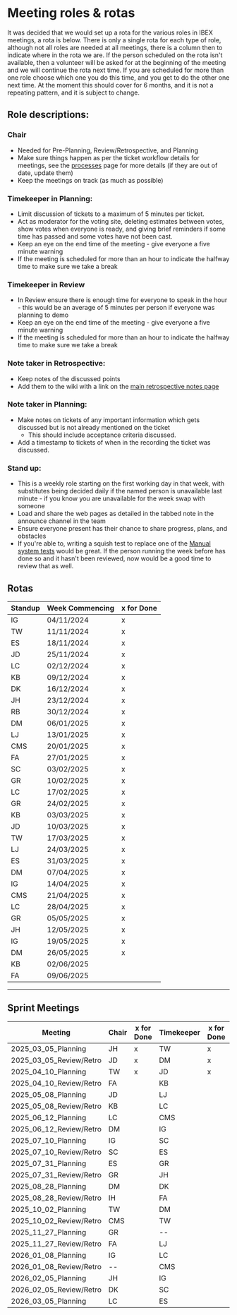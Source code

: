 # Meeting roles & rotas

It was decided that we would set up a rota for the various roles in IBEX meetings, a rota is below. There is only a single rota for each type of role, although not all roles are needed at all meetings, there is a column then to indicate where in the rota we are. If the person scheduled on the rota isn't available, then a volunteer will be asked for at the beginning of the meeting and we will continue the rota next time. If you are scheduled for more than one role choose which one you do this time, and you get to do the other one next time. At the moment this should cover for 6 months, and it is not a repeating pattern, and it is subject to change.

## Role descriptions:
### Chair 
* Needed for Pre-Planning, Review/Retrospective, and Planning
* Make sure things happen as per the ticket workflow details for meetings, see the [processes](/Processes) page for more details (if they are out of date, update them)
* Keep the meetings on track (as much as possible)

### Timekeeper in Planning:
* Limit discussion of tickets to a maximum of 5 minutes per ticket.
* Act as moderator for the voting site, deleting estimates between votes, show votes when everyone is ready, and giving brief reminders if some time has passed and some votes have not been cast.
* Keep an eye on the end time of the meeting - give everyone a five minute warning
* If the meeting is scheduled for more than an hour to indicate the halfway time to make sure we take a break

### Timekeeper in Review
* In Review ensure there is enough time for everyone to speak in the hour - this would be an average of 5 minutes per person if everyone was planning to demo
* Keep an eye on the end time of the meeting - give everyone a five minute warning
* If the meeting is scheduled for more than an hour to indicate the halfway time to make sure we take a break

### Note taker in Retrospective:
* Keep notes of the discussed points
* Add them to the wiki with a link on the [main retrospective notes page](../Retrospective-Notes)

### Note taker in Planning:
* Make notes on tickets of any important information which gets discussed but is not already mentioned on the ticket
  * This should include acceptance criteria discussed.
* Add a timestamp to tickets of when in the recording the ticket was discussed.

### Stand up:
* This is a weekly role starting on the first working day in that week, with substitutes being decided daily if the named person is unavailable last minute - if you know you are unavailable for the week swap with someone
* Load and share the web pages as detailed in the tabbed note in the announce channel in the team
* Ensure everyone present has their chance to share progress, plans, and obstacles
* If you're able to, writing a squish test to replace one of the [Manual system tests](/deployment/Manual-System-Tests) would be great. If the person running the week before has done so and it hasn't been reviewed, now would be a good time to review that as well. 

## Rotas

 | Standup | Week Commencing | x for Done |
  |--- | --- | --- |
 |IG | 04/11/2024 |x |
 |TW | 11/11/2024 |x |
 |ES | 18/11/2024 |x |
 |JD | 25/11/2024 |x |
 |LC | 02/12/2024 |x |
 |KB | 09/12/2024 |x |
 |DK | 16/12/2024 |x |
 |JH | 23/12/2024 |x |
 |RB | 30/12/2024 |x |
 |DM | 06/01/2025 |x |
 |LJ | 13/01/2025 |x |
 |CMS | 20/01/2025 |x |
 |FA | 27/01/2025 |x |
 |SC | 03/02/2025 |x |
 |GR | 10/02/2025 |x |
 |LC | 17/02/2025 |x |
 |GR | 24/02/2025 |x |
 |KB | 03/03/2025 |x |
 |JD | 10/03/2025 |x |
 |TW | 17/03/2025 |x |
 |LJ | 24/03/2025 |x |
 |ES | 31/03/2025 |x |
 |DM | 07/04/2025 |x |
 |IG | 14/04/2025 |x |
 |CMS | 21/04/2025 |x |
 |LC | 28/04/2025 |x |
 |GR | 05/05/2025 |x |
 |JH | 12/05/2025 |x |
 |IG | 19/05/2025 |x |
 |DM | 26/05/2025 |x |
 |KB | 02/06/2025 | |
 |FA | 09/06/2025 | |




***

## Sprint Meetings
| Meeting| Chair | x for Done | Timekeeper | x for Done | Note taker | x for Done |
| ---| --- | --- | ---| --- | --- | --- |
| 2025_03_05_Planning| JH |x  | TW|x  | IG|x  |
| 2025_03_05_Review/Retro| JD | x | DM| x | SC| x |
| 2025_04_10_Planning| TW | x | JD| x | DM| x |
| 2025_04_10_Review/Retro| FA |  | KB|  | DK|  |
| 2025_05_08_Planning| JD |  | LJ|  | GR|  |
| 2025_05_08_Review/Retro| KB |  | LC|  | ES|  |
| 2025_06_12_Planning| LC |  | CMS|  | JH|  |
| 2025_06_12_Review/Retro| DM |  | IG|  | LJ|  |
| 2025_07_10_Planning| IG |  | SC|  | TW|  |
| 2025_07_10_Review/Retro| SC |  | ES|  | DM|  |
| 2025_07_31_Planning| ES |  | GR|  | SC|  |
| 2025_07_31_Review/Retro| GR |  | JH|  | LC|  |
| 2025_08_28_Planning| DM |  | DK|  | LJ|  |
| 2025_08_28_Review/Retro| IH |  | FA|  | IG|  |
| 2025_10_02_Planning| TW |  | DM|  | DK|  |
| 2025_10_02_Review/Retro| CMS |  | TW|  | GR|  |
| 2025_11_27_Planning| GR |  | --|  | ES|  |
| 2025_11_27_Review/Retro| FA |  | LJ|  | --|  |
| 2026_01_08_Planning| IG |  | LC|  | LJ|  |
| 2026_01_08_Review/Retro| -- |  | CMS|  | TW|  |
| 2026_02_05_Planning| JH |  | IG|  | SC|  |
| 2026_02_05_Review/Retro| DK |  | SC|  | DM|  |
| 2026_03_05_Planning| LC |  | ES|  | JH|  |





